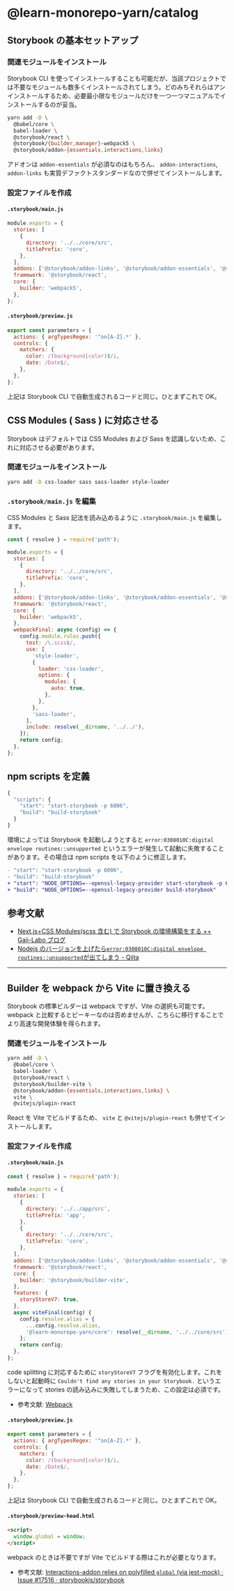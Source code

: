 # @learn-monorepo-yarn/catalog

## Storybook の基本セットアップ

### 関連モジュールをインストール

Storybook CLI を使ってインストールすることも可能だが、当該プロジェクトでは不要なモジュールも数多くインストールされてしまう。どのみちそれらはアンインストールするため、必要最小限なモジュールだけを一つ一つマニュアルでインストールするのが妥当。

```bash
yarn add -D \
  @babel/core \
  babel-loader \
  @storybook/react \
  @storybook/{builder,manager}-webpack5 \
  @storybook/addon-{essentials,interactions,links}
```

アドオンは `addon-essentials` が必須なのはもちろん、 `addon-interactions`, `addon-links` も実質デファクトスタンダードなので併せてインストールします。

### 設定ファイルを作成

#### `.storybook/main.js`

```js
module.exports = {
  stories: [
    {
      directory: '../../core/src',
      titlePrefix: 'core',
    },
  ],
  addons: ['@storybook/addon-links', '@storybook/addon-essentials', '@storybook/addon-interactions'],
  framework: '@storybook/react',
  core: {
    builder: 'webpack5',
  },
};
```

#### `.storybook/preview.js`

```js
export const parameters = {
  actions: { argTypesRegex: '^on[A-Z].*' },
  controls: {
    matchers: {
      color: /(background|color)$/i,
      date: /Date$/,
    },
  },
};
```

上記は Storybook CLI で自動生成されるコードと同じ。ひとまずこれで OK。

## CSS Modules ( Sass ) に対応させる

Storybook はデフォルトでは CSS Modules および Sass を認識しないため、これに対応させる必要があります。

### 関連モジュールをインストール

```bash
yarn add -D css-loader sass sass-loader style-loader
```

### `.storybook/main.js` を編集

CSS Modules と Sass 記法を読み込めるように `.storybook/main.js` を編集します。

```js
const { resolve } = require('path');

module.exports = {
  stories: [
    {
      directory: '../../core/src',
      titlePrefix: 'core',
    },
  ],
  addons: ['@storybook/addon-links', '@storybook/addon-essentials', '@storybook/addon-interactions'],
  framework: '@storybook/react',
  core: {
    builder: 'webpack5',
  },
  webpackFinal: async (config) => {
    config.module.rules.push({
      test: /\.scss$/,
      use: [
        'style-loader',
        {
          loader: 'css-loader',
          options: {
            modules: {
              auto: true,
            },
          },
        },
        'sass-loader',
      ],
      include: resolve(__dirname, '../../'),
    });
    return config;
  },
};
```

## npm scripts を定義

```js
{
  "scripts": {
    "start": "start-storybook -p 6006",
    "build": "build-storybook"
  }
}
```

環境によっては Storybook を起動しようとすると `error:0308010C:digital envelope routines::unsupported` というエラーが発生して起動に失敗することがあります。その場合は npm scripts を以下のように修正します。

```diff
- "start": "start-storybook -p 6006",
- "build": "build-storybook"
+ "start": "NODE_OPTIONS=--openssl-legacy-provider start-storybook -p 6006",
+ "build": "NODE_OPTIONS=--openssl-legacy-provider build-storybook"
```

## 参考文献

- [Next.js+CSS Modules(scss 含む) で Storybook の環境構築をする ++ Gaji-Labo ブログ](https://www.gaji.jp/blog/2021/10/20/8350/)
- [Nodejs のバージョンを上げたら`error:0308010C:digital envelope routines::unsupported`が出てしまう - Qiita](https://qiita.com/akitkat/items/f455bbc088a408cbc3a5)

---

## Builder を webpack から Vite に置き換える

Storybook の標準ビルダーは webpack ですが、Vite の選択も可能です。webpack と比較するとピーキーなのは否めませんが、こちらに移行することでより高速な開発体験を得られます。

### 関連モジュールをインストール

```bash
yarn add -D \
  @babel/core \
  babel-loader \
  @storybook/react \
  @storybook/builder-vite \
  @storybook/addon-{essentials,interactions,links} \
  vite \
  @vitejs/plugin-react
```

React を Vite でビルドするため、 `vite` と `@vitejs/plugin-react` も併せてインストールします。

### 設定ファイルを作成

#### `.storybook/main.js`

```js
const { resolve } = require('path');

module.exports = {
  stories: [
    {
      directory: '../../app/src',
      titlePrefix: 'app',
    },
    {
      directory: '../../core/src',
      titlePrefix: 'core',
    },
  ],
  addons: ['@storybook/addon-links', '@storybook/addon-essentials', '@storybook/addon-interactions'],
  framework: '@storybook/react',
  core: {
    builder: '@storybook/builder-vite',
  },
  features: {
    storyStoreV7: true,
  },
  async viteFinal(config) {
    config.resolve.alias = {
      ...config.resolve.alias,
      '@learn-monorepo-yarn/core': resolve(__dirname, '../../core/src'),
    };
    return config;
  },
};
```

code splitting に対応するために `storyStoreV7` フラグを有効化します。これをしないと起動時に `Couldn't find any stories in your Storybook.` というエラーになって stories の読み込みに失敗してしまうため、この設定は必須です。

- 参考文献: [Webpack](https://storybook.js.org/docs/react/builders/webpack#code-splitting)

#### `.storybook/preview.js`

```js
export const parameters = {
  actions: { argTypesRegex: '^on[A-Z].*' },
  controls: {
    matchers: {
      color: /(background|color)$/i,
      date: /Date$/,
    },
  },
};
```

上記は Storybook CLI で自動生成されるコードと同じ。ひとまずこれで OK。

#### `.storybook/preview-head.html`

```html
<script>
  window.global = window;
</script>
```

webpack のときは不要ですが Vite でビルドする際はこれが必要となります。

- 参考文献: [Interactions-addon relies on polyfilled `global` (via jest-mock) · Issue #17516 · storybookjs/storybook](https://github.com/storybookjs/storybook/issues/17516)
